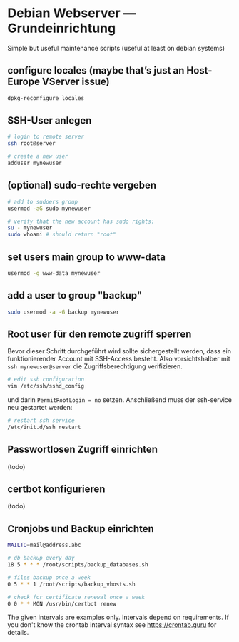 # Debian Webserver — Grundeinrichtung
Simple but useful maintenance scripts (useful at least on debian systems)

## configure locales (maybe that’s just an Host-Europe VServer issue)
```bash
dpkg-reconfigure locales
```

## SSH-User anlegen

```bash
# login to remote server
ssh root@server

# create a new user
adduser mynewuser

```

## (optional) sudo-rechte vergeben

```bash
# add to sudoers group
usermod -aG sudo mynewuser

# verify that the new account has sudo rights:
su - mynewuser
sudo whoami # should return "root"
```

## set users main group to www-data
```bash
usermod -g www-data mynewuser
```

## add a user to group "backup"
```bash
sudo usermod -a -G backup mynewuser
```

## Root user für den remote zugriff sperren
Bevor dieser Schritt durchgeführt wird sollte sichergestellt werden, dass ein funktionierender Account mit SSH-Access besteht. Also vorsichtshalber mit `ssh mynewuser@server` die Zugriffsberechtigung verifizieren.

```bash
# edit ssh configuration
vim /etc/ssh/sshd_config
```

und darin `PermitRootLogin = no` setzen.
Anschließend muss der ssh-service neu gestartet werden:

```bash
# restart ssh service
/etc/init.d/ssh restart
```

## Passwortlosen Zugriff einrichten
(todo)

## certbot konfigurieren
(todo)

## Cronjobs und Backup einrichten
```bash
MAILTO=mail@address.abc

# db backup every day
18 5 * * * /root/scripts/backup_databases.sh

# files backup once a week 
0 5 * * 1 /root/scripts/backup_vhosts.sh

# check for certificate renewal once a week
0 0 * * MON /usr/bin/certbot renew
```
The given intervals are examples only. Intervals depend on requirements.
If you don't know the crontab interval syntax see https://crontab.guru for details.
